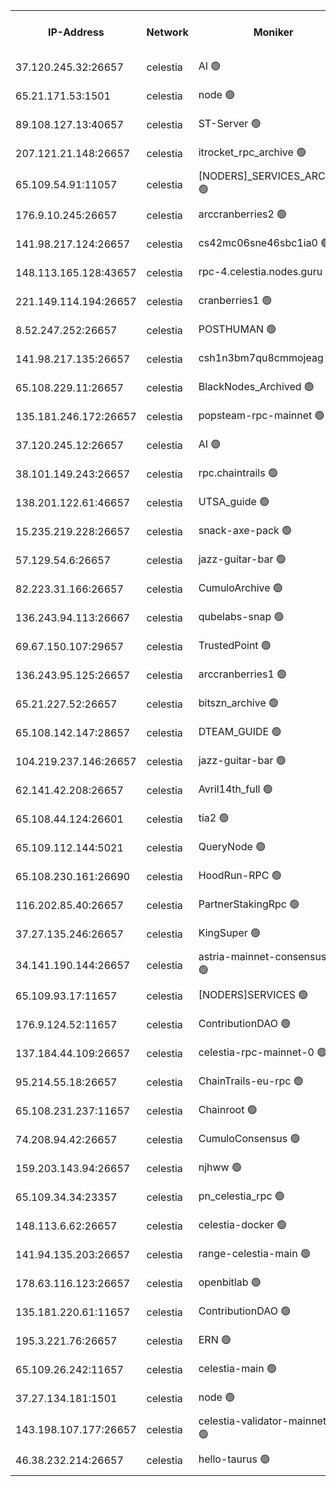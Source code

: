 


<table><tr><th>IP-Address</th><th>Network</th><th>Moniker</th><th>Latest Block Height</th><th>Earliest Block Height</th><th>Catching Up</th><th>Tx Index</th><th>Voting Power</th><th>Version</th><th>Scan Time</th></tr><tr><td>37.120.245.32:26657</td><td>celestia</td><td>AI 🟢</td><td>3050794</td><td>1</td><td>False</td><td>off</td><td>0</td><td>3.0.2</td><td>2024-12-16T00:49:08.671349231UTC</td></tr><tr><td>65.21.171.53:1501</td><td>celestia</td><td>node 🟢</td><td>3050794</td><td>1</td><td>False</td><td>on</td><td>0</td><td>3.0.2</td><td>2024-12-16T00:49:09.427292246UTC</td></tr><tr><td>89.108.127.13:40657</td><td>celestia</td><td>ST-Server 🟢</td><td>3050796</td><td>1</td><td>False</td><td>on</td><td>0</td><td>3.0.2</td><td>2024-12-16T00:49:22.267394329UTC</td></tr><tr><td>207.121.21.148:26657</td><td>celestia</td><td>itrocket_rpc_archive 🟢</td><td>3050801</td><td>1</td><td>False</td><td>on</td><td>0</td><td>3.0.2</td><td>2024-12-16T00:49:45.490781324UTC</td></tr><tr><td>65.109.54.91:11057</td><td>celestia</td><td>[NODERS]_SERVICES_ARCHIVE 🟢</td><td>3050806</td><td>1</td><td>False</td><td>on</td><td>0</td><td>3.0.2</td><td>2024-12-16T00:50:08.836558881UTC</td></tr><tr><td>176.9.10.245:26657</td><td>celestia</td><td>arccranberries2 🟢</td><td>3050809</td><td>1</td><td>False</td><td>on</td><td>0</td><td>3.0.2</td><td>2024-12-16T00:50:28.514017617UTC</td></tr><tr><td>141.98.217.124:26657</td><td>celestia</td><td>cs42mc06sne46sbc1ia0 🟢</td><td>3050810</td><td>1</td><td>False</td><td>on</td><td>0</td><td>3.0.2</td><td>2024-12-16T00:50:33.610659941UTC</td></tr><tr><td>148.113.165.128:43657</td><td>celestia</td><td>rpc-4.celestia.nodes.guru 🟢</td><td>3050815</td><td>1</td><td>False</td><td>on</td><td>0</td><td>3.0.2</td><td>2024-12-16T00:50:55.263782117UTC</td></tr><tr><td>221.149.114.194:26657</td><td>celestia</td><td>cranberries1 🟢</td><td>3050816</td><td>1</td><td>False</td><td>on</td><td>0</td><td>3.0.2</td><td>2024-12-16T00:51:04.898375564UTC</td></tr><tr><td>8.52.247.252:26657</td><td>celestia</td><td>POSTHUMAN 🟢</td><td>3050827</td><td>1</td><td>False</td><td>on</td><td>0</td><td>3.0.2</td><td>2024-12-16T00:51:59.566293216UTC</td></tr><tr><td>141.98.217.135:26657</td><td>celestia</td><td>csh1n3bm7qu8cmmojeag 🟢</td><td>3050827</td><td>1</td><td>False</td><td>on</td><td>0</td><td>3.0.2</td><td>2024-12-16T00:52:00.127352820UTC</td></tr><tr><td>65.108.229.11:26657</td><td>celestia</td><td>BlackNodes_Archived 🟢</td><td>3050828</td><td>1</td><td>False</td><td>on</td><td>0</td><td>3.0.2</td><td>2024-12-16T00:52:05.217189705UTC</td></tr><tr><td>135.181.246.172:26657</td><td>celestia</td><td>popsteam-rpc-mainnet 🟢</td><td>3050835</td><td>1</td><td>False</td><td>on</td><td>0</td><td>3.0.2</td><td>2024-12-16T00:52:38.944424069UTC</td></tr><tr><td>37.120.245.12:26657</td><td>celestia</td><td>AI 🟢</td><td>3050837</td><td>1</td><td>False</td><td>off</td><td>0</td><td>3.0.2</td><td>2024-12-16T00:52:49.675800286UTC</td></tr><tr><td>38.101.149.243:26657</td><td>celestia</td><td>rpc.chaintrails 🟢</td><td>3050838</td><td>1</td><td>False</td><td>on</td><td>0</td><td>3.0.2</td><td>2024-12-16T00:52:55.576250305UTC</td></tr><tr><td>138.201.122.61:46657</td><td>celestia</td><td>UTSA_guide 🟢</td><td>3050844</td><td>1</td><td>False</td><td>on</td><td>0</td><td>3.0.2</td><td>2024-12-16T00:53:23.834376796UTC</td></tr><tr><td>15.235.219.228:26657</td><td>celestia</td><td>snack-axe-pack 🟢</td><td>2993219</td><td>1</td><td>False</td><td>off</td><td>0</td><td>2.3.1</td><td>2024-12-16T00:53:26.827969284UTC</td></tr><tr><td>57.129.54.6:26657</td><td>celestia</td><td>jazz-guitar-bar 🟢</td><td>2993219</td><td>1</td><td>False</td><td>off</td><td>0</td><td>2.3.1</td><td>2024-12-16T00:53:33.257446381UTC</td></tr><tr><td>82.223.31.166:26657</td><td>celestia</td><td>CumuloArchive 🟢</td><td>3050846</td><td>1</td><td>False</td><td>on</td><td>0</td><td>3.0.2</td><td>2024-12-16T00:53:39.839390218UTC</td></tr><tr><td>136.243.94.113:26667</td><td>celestia</td><td>qubelabs-snap 🟢</td><td>3050851</td><td>1</td><td>False</td><td>on</td><td>0</td><td>3.0.2</td><td>2024-12-16T00:54:01.783270679UTC</td></tr><tr><td>69.67.150.107:29657</td><td>celestia</td><td>TrustedPoint 🟢</td><td>3050853</td><td>1</td><td>False</td><td>on</td><td>0</td><td>3.0.2</td><td>2024-12-16T00:54:12.999743875UTC</td></tr><tr><td>136.243.95.125:26657</td><td>celestia</td><td>arccranberries1 🟢</td><td>3050861</td><td>1</td><td>False</td><td>on</td><td>0</td><td>3.0.2</td><td>2024-12-16T00:54:52.926848828UTC</td></tr><tr><td>65.21.227.52:26657</td><td>celestia</td><td>bitszn_archive 🟢</td><td>3050862</td><td>1</td><td>False</td><td>on</td><td>0</td><td>3.0.2</td><td>2024-12-16T00:54:59.811382641UTC</td></tr><tr><td>65.108.142.147:28657</td><td>celestia</td><td>DTEAM_GUIDE 🟢</td><td>3050870</td><td>1</td><td>False</td><td>on</td><td>0</td><td>3.0.2</td><td>2024-12-16T00:55:37.891411507UTC</td></tr><tr><td>104.219.237.146:26657</td><td>celestia</td><td>jazz-guitar-bar 🟢</td><td>2993219</td><td>1</td><td>False</td><td>off</td><td>0</td><td>2.3.1</td><td>2024-12-16T00:55:51.482438586UTC</td></tr><tr><td>62.141.42.208:26657</td><td>celestia</td><td>Avril14th_full 🟢</td><td>3050877</td><td>1</td><td>False</td><td>on</td><td>0</td><td>3.0.2</td><td>2024-12-16T00:56:18.466144447UTC</td></tr><tr><td>65.108.44.124:26601</td><td>celestia</td><td>tia2 🟢</td><td>2371494</td><td>339581</td><td>False</td><td>on</td><td>0</td><td>1.3.0</td><td>2024-12-16T00:49:22.668909901UTC</td></tr><tr><td>65.109.112.144:5021</td><td>celestia</td><td>QueryNode 🟢</td><td>2371494</td><td>1406226</td><td>False</td><td>off</td><td>0</td><td>1.7.0</td><td>2024-12-16T00:53:40.183832154UTC</td></tr><tr><td>65.108.230.161:26690</td><td>celestia</td><td>HoodRun-RPC 🟢</td><td>2371494</td><td>1537165</td><td>False</td><td>off</td><td>0</td><td>1.9.0</td><td>2024-12-16T00:55:48.682148955UTC</td></tr><tr><td>116.202.85.40:26657</td><td>celestia</td><td>PartnerStakingRpc 🟢</td><td>2371494</td><td>1588231</td><td>False</td><td>on</td><td>0</td><td>1.9.0</td><td>2024-12-16T00:49:22.990781174UTC</td></tr><tr><td>37.27.135.246:26657</td><td>celestia</td><td>KingSuper 🟢</td><td>2371494</td><td>1814358</td><td>False</td><td>off</td><td>0</td><td>1.3.0</td><td>2024-12-16T00:50:15.385172873UTC</td></tr><tr><td>34.141.190.144:26657</td><td>celestia</td><td>astria-mainnet-consensus-1 🟢</td><td>3050837</td><td>2371501</td><td>False</td><td>on</td><td>0</td><td>3.0.2</td><td>2024-12-16T00:52:50.059216358UTC</td></tr><tr><td>65.109.93.17:11657</td><td>celestia</td><td>[NODERS]SERVICES 🟢</td><td>3050840</td><td>2371581</td><td>False</td><td>on</td><td>0</td><td>3.0.2</td><td>2024-12-16T00:53:08.091230657UTC</td></tr><tr><td>176.9.124.52:11657</td><td>celestia</td><td>ContributionDAO 🟢</td><td>3050861</td><td>2419178</td><td>False</td><td>on</td><td>0</td><td>3.0.2</td><td>2024-12-16T00:54:55.265032728UTC</td></tr><tr><td>137.184.44.109:26657</td><td>celestia</td><td>celestia-rpc-mainnet-0 🟢</td><td>3050840</td><td>2517150</td><td>False</td><td>on</td><td>0</td><td>3.0.2</td><td>2024-12-16T00:53:07.676128736UTC</td></tr><tr><td>95.214.55.18:26657</td><td>celestia</td><td>ChainTrails-eu-rpc 🟢</td><td>3050877</td><td>2832001</td><td>False</td><td>on</td><td>0</td><td>3.0.2</td><td>2024-12-16T00:56:18.900438367UTC</td></tr><tr><td>65.108.231.237:11657</td><td>celestia</td><td>Chainroot 🟢</td><td>3050809</td><td>2868575</td><td>False</td><td>on</td><td>0</td><td>3.0.2</td><td>2024-12-16T00:50:28.929037834UTC</td></tr><tr><td>74.208.94.42:26657</td><td>celestia</td><td>CumuloConsensus 🟢</td><td>3050817</td><td>2913001</td><td>False</td><td>on</td><td>0</td><td>3.0.2</td><td>2024-12-16T00:51:07.754915327UTC</td></tr><tr><td>159.203.143.94:26657</td><td>celestia</td><td>njhww 🟢</td><td>3050819</td><td>2929858</td><td>False</td><td>off</td><td>0</td><td>3.0.2</td><td>2024-12-16T00:51:16.799583991UTC</td></tr><tr><td>65.109.34.34:23357</td><td>celestia</td><td>pn_celestia_rpc 🟢</td><td>3050835</td><td>2929874</td><td>False</td><td>on</td><td>0</td><td>3.0.2</td><td>2024-12-16T00:52:38.568526615UTC</td></tr><tr><td>148.113.6.62:26657</td><td>celestia</td><td>celestia-docker 🟢</td><td>3050839</td><td>2935501</td><td>False</td><td>off</td><td>0</td><td>3.0.2</td><td>2024-12-16T00:53:00.528590632UTC</td></tr><tr><td>141.94.135.203:26657</td><td>celestia</td><td>range-celestia-main 🟢</td><td>3050797</td><td>2978392</td><td>False</td><td>on</td><td>0</td><td>3.0.2</td><td>2024-12-16T00:49:25.424046991UTC</td></tr><tr><td>178.63.116.123:26657</td><td>celestia</td><td>openbitlab 🟢</td><td>3050800</td><td>3021419</td><td>False</td><td>on</td><td>0</td><td>3.0.2</td><td>2024-12-16T00:49:38.252150675UTC</td></tr><tr><td>135.181.220.61:11657</td><td>celestia</td><td>ContributionDAO 🟢</td><td>3050828</td><td>3034753</td><td>False</td><td>off</td><td>0</td><td>3.0.2</td><td>2024-12-16T00:52:02.595455716UTC</td></tr><tr><td>195.3.221.76:26657</td><td>celestia</td><td>ERN 🟢</td><td>3050808</td><td>3042485</td><td>False</td><td>off</td><td>0</td><td>3.0.2</td><td>2024-12-16T00:50:22.041331225UTC</td></tr><tr><td>65.109.26.242:11657</td><td>celestia</td><td>celestia-main 🟢</td><td>3050847</td><td>3043180</td><td>False</td><td>on</td><td>0</td><td>3.0.2</td><td>2024-12-16T00:53:44.666267534UTC</td></tr><tr><td>37.27.134.181:1501</td><td>celestia</td><td>node 🟢</td><td>3050821</td><td>3043837</td><td>False</td><td>off</td><td>0</td><td>3.0.2</td><td>2024-12-16T00:51:29.803011570UTC</td></tr><tr><td>143.198.107.177:26657</td><td>celestia</td><td>celestia-validator-mainnet-1 🟢</td><td>3050841</td><td>3045001</td><td>False</td><td>off</td><td>0</td><td>3.0.2</td><td>2024-12-16T00:53:11.074030628UTC</td></tr><tr><td>46.38.232.214:26657</td><td>celestia</td><td>hello-taurus 🟢</td><td>3050794</td><td>3049528</td><td>False</td><td>off</td><td>0</td><td>3.0.2</td><td>2024-12-16T00:49:09.003549512UTC</td></tr></table>